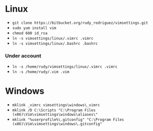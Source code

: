 # Linux

* `git clone https://bitbucket.org/rudy_rodriguez/vimsettings.git`
* `sudo yum install vim`
* `chmod 600 id_rsa`
* `ln -s vimsettings/linux/.vimrc .vimrc`
* `ln -s vimsettings/linux/.bashrc .bashrc`

### Under account
* `ln -s /home/rudy/vimsettings/linux/.vimrc .vimrc`
* `ln -s /home/rudy/.vim .vim`


# Windows

* `mklink _vimrc vimsettings\windows\_vimrc`
* `mklink /D C:\Scripts "C:\Program Files (x86)\Vim\vimsettings\windows\aliases\"`
* `mklink "%userprofile%\.gitconfig" "C:\Program Files (x86)\Vim\vimsettings\windows\.gitconfig"`